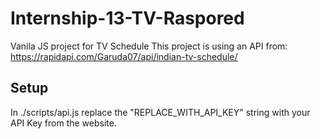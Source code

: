 # Internship-13-TV-Raspored
Vanila JS project for TV Schedule
This project is using an API from: https://rapidapi.com/Garuda07/api/indian-tv-schedule/
## Setup
In ./scripts/api.js replace the "REPLACE_WITH_API_KEY" string with your API Key from the website.
